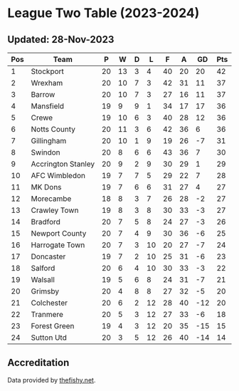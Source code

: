 # League Two Table (2023-2024)
## Updated: 28-Nov-2023

| Pos | Team | P | W | D | L | F | A | GD | Pts |
| --- | --- | --- | --- | --- | --- | --- | --- | --- | --- |
| 1 | Stockport | 20 | 13 | 3 | 4 | 40 | 20 | 20 | 42 |
| 2 | Wrexham | 20 | 10 | 7 | 3 | 42 | 31 | 11 | 37 |
| 3 | Barrow | 20 | 10 | 7 | 3 | 27 | 16 | 11 | 37 |
| 4 | Mansfield | 19 | 9 | 9 | 1 | 34 | 17 | 17 | 36 |
| 5 | Crewe | 19 | 10 | 6 | 3 | 40 | 28 | 12 | 36 |
| 6 | Notts County | 20 | 11 | 3 | 6 | 42 | 36 | 6 | 36 |
| 7 | Gillingham | 20 | 10 | 1 | 9 | 19 | 26 | -7 | 31 |
| 8 | Swindon | 20 | 8 | 6 | 6 | 43 | 36 | 7 | 30 |
| 9 | Accrington Stanley | 20 | 9 | 2 | 9 | 30 | 29 | 1 | 29 |
| 10 | AFC Wimbledon | 19 | 7 | 7 | 5 | 29 | 22 | 7 | 28 |
| 11 | MK Dons | 19 | 7 | 6 | 6 | 31 | 27 | 4 | 27 |
| 12 | Morecambe | 18 | 8 | 3 | 7 | 26 | 28 | -2 | 27 |
| 13 | Crawley Town | 19 | 8 | 3 | 8 | 30 | 33 | -3 | 27 |
| 14 | Bradford | 20 | 7 | 5 | 8 | 24 | 27 | -3 | 26 |
| 15 | Newport County | 20 | 7 | 4 | 9 | 30 | 36 | -6 | 25 |
| 16 | Harrogate Town | 20 | 7 | 3 | 10 | 20 | 27 | -7 | 24 |
| 17 | Doncaster | 19 | 7 | 2 | 10 | 25 | 31 | -6 | 23 |
| 18 | Salford | 20 | 6 | 4 | 10 | 30 | 33 | -3 | 22 |
| 19 | Walsall | 19 | 5 | 6 | 8 | 24 | 31 | -7 | 21 |
| 20 | Grimsby | 20 | 4 | 8 | 8 | 27 | 32 | -5 | 20 |
| 21 | Colchester | 20 | 6 | 2 | 12 | 28 | 40 | -12 | 20 |
| 22 | Tranmere | 20 | 5 | 3 | 12 | 27 | 33 | -6 | 18 |
| 23 | Forest Green | 19 | 4 | 3 | 12 | 20 | 35 | -15 | 15 |
| 24 | Sutton Utd | 20 | 3 | 5 | 12 | 26 | 40 | -14 | 14 |

## Accreditation 

Data provided by [thefishy.net](https://www.thefishy.net/).